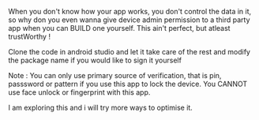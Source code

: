 When you don't know how your app works, you don't control the data in it, 
so why don you even wanna give device admin permission to a third party app when you can 
BUILD one yourself. This ain't perfect, but atleast trustWorthy !

Clone the code in android studio and let it take care of the rest and modify the package name if you would like to sign it yourself

Note : You can only use primary source of verification, that is pin, passsword or pattern if you use this app to lock the device.
You CANNOT use face unlock or fingerprint with this app.

I am exploring this and i will try more ways to optimise it.
